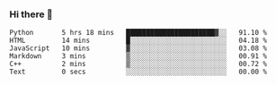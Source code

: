 ### Hi there 👋

<!--START_SECTION:waka-->

```text
Python       5 hrs 18 mins   ██████████████████████▓░░   91.10 %
HTML         14 mins         █░░░░░░░░░░░░░░░░░░░░░░░░   04.18 %
JavaScript   10 mins         ▓░░░░░░░░░░░░░░░░░░░░░░░░   03.08 %
Markdown     3 mins          ▒░░░░░░░░░░░░░░░░░░░░░░░░   00.91 %
C++          2 mins          ▒░░░░░░░░░░░░░░░░░░░░░░░░   00.72 %
Text         0 secs          ░░░░░░░░░░░░░░░░░░░░░░░░░   00.00 %
```

<!--END_SECTION:waka-->
